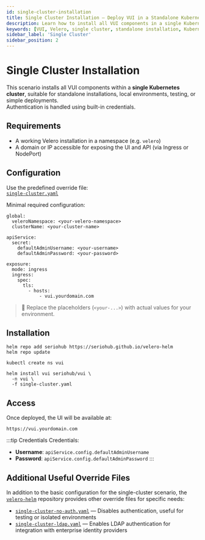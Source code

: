 ```yaml
---
id: single-cluster-installation
title: Single Cluster Installation – Deploy VUI in a Standalone Kubernetes Environment
description: Learn how to install all VUI components in a single Kubernetes cluster. Ideal for local setups, testing, and simple standalone deployments with built-in authentication.
keywords: [VUI, Velero, single cluster, standalone installation, Kubernetes, local environment, VUI setup]
sidebar_label: 'Single Cluster'
sidebar_position: 2
---
```


# Single Cluster Installation

This scenario installs all VUI components within a **single Kubernetes cluster**, suitable for standalone installations, local environments, testing, or simple deployments.  
Authentication is handled using built-in credentials.

## Requirements

- A working Velero installation in a namespace (e.g. `velero`)
- A domain or IP accessible for exposing the UI and API (via Ingress or NodePort)

## Configuration

Use the predefined override file:  
[`single-cluster.yaml`](https://github.com/seriohub/velero-helm/blob/main/examples/overrides/single-cluster.yaml)

Minimal required configuration:

```
global:
  veleroNamespace: <your-velero-namespace>
  clusterName: <your-cluster-name>

apiService:
  secret:
    defaultAdminUsername: <your-username>
    defaultAdminPassword: <your-password>

exposure:
  mode: ingress
  ingress:
    spec:
      tls:
        - hosts:
            - vui.yourdomain.com
```

> 📝 Replace the placeholders (`<your-...>`) with actual values for your environment.

## Installation

``` shell
helm repo add seriohub https://seriohub.github.io/velero-helm
helm repo update

kubectl create ns vui

helm install vui seriohub/vui \
  -n vui \
  -f single-cluster.yaml
```

## Access

Once deployed, the UI will be available at:

```text
https://vui.yourdomain.com
```

:::tip Credentials
Credentials:

- **Username**: `apiService.config.defaultAdminUsername`
- **Password**: `apiService.config.defaultAdminPassword`
:::

## Additional Useful Override Files

In addition to the basic configuration for the single-cluster scenario, the [`velero-helm`](https://github.com/seriohub/velero-helm) repository provides other override files for specific needs:

- [`single-cluster-no-auth.yaml`](https://github.com/seriohub/velero-helm/blob/main/examples/overrides/single-cluster-no-auth.yaml) — Disables authentication, useful for testing or isolated environments
- [`single-cluster-ldap.yaml`](https://github.com/seriohub/velero-helm/blob/main/examples/overrides/single-cluster-ldap.yaml) — Enables LDAP authentication for integration with enterprise identity providers
